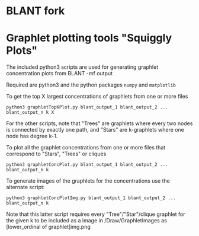 # BLANT fork
# Graphlet plotting tools "Squiggly Plots"

The included python3 scripts are used for generating graphlet concentration plots from BLANT -mf output

Required are python3 and the python packages `numpy` and `matplotlib`

To get the top X largest concentrations of graphlets from one or more files

`python3 graphletTopKPlot.py blant_output_1 blant_output_2 ... blant_output_n k X`

For the other scripts, note that "Trees" are graphlets where every two nodes is connected by exactly one path, and "Stars" are
k-graphlets where one node has degree k-1.

To plot all the graphlet concentrations from one or more files that correspond to "Stars", "Trees" or cliques

`python3 graphletConcPlot.py blant_output_1 blant_output_2 ... blant_output_n k`

To generate images of the graphlets for the concentrations use the alternate script:

`python3 graphletConcPlotImg.py blant_output_1 blant_output_2 ... blant_output_n k`

Note that this latter script requires every "Tree"/"Star"/clique graphlet for the given k to be included as a image in /Draw/GraphletImages
as \[lower_ordinal of graphlet\]img.png
